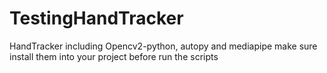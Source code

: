 # TestingHandTracker
HandTracker
including Opencv2-python, autopy and mediapipe
make sure install them into your project before run the scripts
